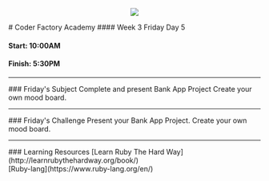 <p align="center"><img src="https://github.com/coder-factory-academy/cf-guidline-css/blob/master/CFA.png"></p>
# Coder Factory Academy
#### Week 3 Friday Day 5

#### Start: 10:00AM
#### Finish: 5:30PM
<hr>
### Friday's Subject
Complete and present Bank App Project
Create your own mood board.


<hr>
### Friday's Challenge
Present your Bank App Project.
Create your own mood board.

<hr>
### Learning Resources
[Learn Ruby The Hard Way](http://learnrubythehardway.org/book/) <br>
[Ruby-lang](https://www.ruby-lang.org/en/)
